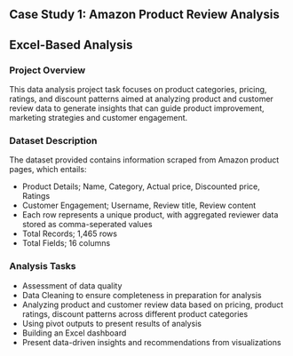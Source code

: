 ## Case Study 1: Amazon Product Review Analysis
## Excel-Based Analysis

### Project Overview
This data analysis project task focuses on product categories, pricing, ratings, and discount patterns aimed at analyzing product and customer review data to generate insights that can guide product improvement, marketing strategies and customer engagement.

### Dataset Description
The dataset provided contains information scraped from Amazon product pages, which entails:
- Product Details; Name, Category, Actual price, Discounted price, Ratings
- Customer Engagement; Username, Review title, Review content
- Each row represents a unique product, with aggregated reviewer data stored as comma-seperated values
- Total Records; 1,465 rows
- Total Fields; 16 columns

### Analysis Tasks
- Assessment of data quality
- Data Cleaning to ensure completeness in preparation for analysis
- Analyzing product and customer review data based on pricing, product ratings, discount patterns across different product categories
- Using pivot outputs to present results of analysis
- Building an Excel dashboard
- Present data-driven insights and recommendations from visualizations

  
  

